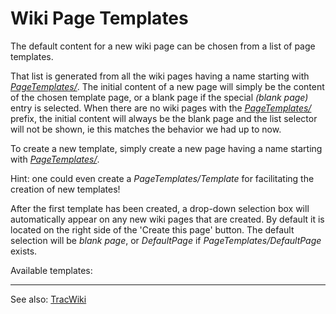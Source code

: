 # Wiki Page Templates


The default content for a new wiki page can be chosen from a list of page templates. 


That list is generated from all the wiki pages having a name starting with *[PageTemplates/](page-templates)*.
The initial content of a new page will simply be the content of the chosen template page, or a blank page if the special *(blank page)* entry is selected. When there are no wiki pages with the *[PageTemplates/](page-templates)* prefix, the initial content will always be the blank page and the list selector will not be shown, ie this matches the behavior we had up to now.


To create a new template, simply create a new page having a name starting with *[PageTemplates/](page-templates)*.


Hint: one could even create a *PageTemplates/Template* for facilitating the creation of new templates!


After the first template has been created, a drop-down selection box will automatically appear on any new wiki pages that are created. By default it is located on the right side of the 'Create this page' button. The default selection will be *blank page*, or *DefaultPage* if *PageTemplates/DefaultPage* exists.


Available templates: 

---


See also: [TracWiki](trac-wiki)